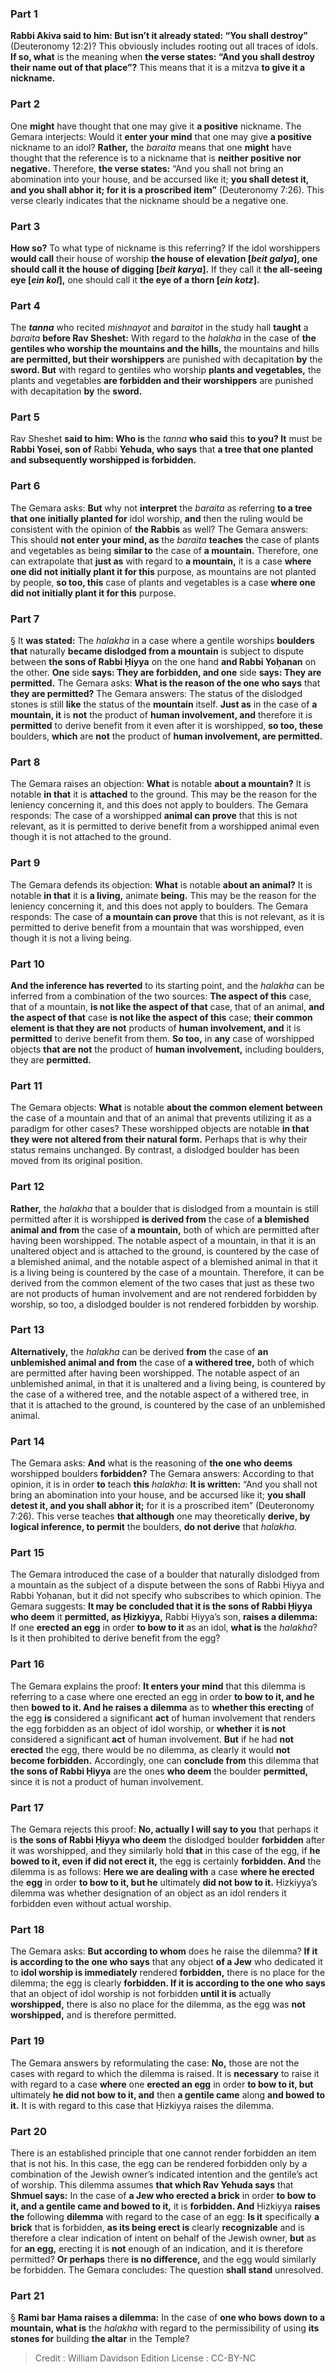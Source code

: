 
### Part 1
<b>Rabbi Akiva said to him: But isn’t it already stated: “You shall destroy”</b> (Deuteronomy 12:2)? This obviously includes rooting out all traces of idols. <b>If so, what</b> is the meaning when <b>the verse states: “And you shall destroy their name out of that place”?</b> This means that it is a mitzva <b>to give it a nickname.</b>

### Part 2
One <b>might</b> have thought that one may give it <b>a positive</b> nickname. The Gemara interjects: Would it <b>enter your mind</b> that one may give <b>a positive</b> nickname to an idol? <b>Rather,</b> the <i>baraita</i> means that one <b>might</b> have thought that the reference is to a nickname that is <b>neither positive nor negative.</b> Therefore, <b>the verse states:</b> “And you shall not bring an abomination into your house, and be accursed like it; <b>you shall detest it, and you shall abhor it; for it is a proscribed item”</b> (Deuteronomy 7:26). This verse clearly indicates that the nickname should be a negative one.

### Part 3
<b>How so?</b> To what type of nickname is this referring? If the idol worshippers <b>would call</b> their house of worship <b>the house of elevation [<i>beit galya</i>], one should call it the house of digging [<i>beit karya</i>].</b> If they call it <b>the all-seeing eye [<i>ein kol</i>],</b> one should call it <b>the eye of a thorn [<i>ein kotz</i>].</b>

### Part 4
The <b><i>tanna</i></b> who recited <i>mishnayot</i> and <i>baraitot</i> in the study hall <b>taught</b> a <i>baraita</i> <b>before Rav Sheshet:</b> With regard to the <i>halakha</i> in the case of <b>the gentiles who worship the mountains and the hills,</b> the mountains and hills <b>are permitted, but their worshippers</b> are punished with decapitation <b>by</b> the <b>sword. But</b> with regard to gentiles who worship <b>plants and vegetables,</b> the plants and vegetables <b>are forbidden and their worshippers</b> are punished with decapitation <b>by</b> the <b>sword.</b>

### Part 5
Rav Sheshet <b>said to him: Who is</b> the <i>tanna</i> <b>who said</b> this <b>to you? It</b> must be <b>Rabbi Yosei, son of</b> Rabbi <b>Yehuda, who says</b> that <b>a tree that one planted and subsequently worshipped is forbidden.</b>

### Part 6
The Gemara asks: <b>But</b> why not <b>interpret</b> the <i>baraita</i> as referring <b>to a tree that one initially planted for</b> idol worship, <b>and</b> then the ruling would be consistent with the opinion of <b>the Rabbis</b> as well? The Gemara answers: This should <b>not enter your mind, as</b> the <i>baraita</i> <b>teaches</b> the case of plants and vegetables as being <b>similar to</b> the case of <b>a mountain.</b> Therefore, one can extrapolate that <b>just as</b> with regard to <b>a mountain,</b> it is a case <b>where one did not initially plant it for this</b> purpose, as mountains are not planted by people, <b>so too, this</b> case of plants and vegetables is a case <b>where one did not initially plant it for this</b> purpose.

### Part 7
§ It <b>was stated:</b> The <i>halakha</i> in a case where a gentile worships <b>boulders that</b> naturally <b>became dislodged from a mountain</b> is subject to dispute between <b>the sons of Rabbi Ḥiyya</b> on the one hand <b>and Rabbi Yoḥanan</b> on the other. <b>One</b> side <b>says: They are forbidden, and one</b> side <b>says: They are permitted.</b> The Gemara asks: <b>What is the reason of the one who says</b> that <b>they are permitted?</b> The Gemara answers: The status of the dislodged stones is still <b>like</b> the status of the <b>mountain</b> itself. <b>Just as</b> in the case of <b>a mountain, it</b> is <b>not</b> the product of <b>human involvement, and</b> therefore it is <b>permitted</b> to derive benefit from it even after it is worshipped, <b>so too, these</b> boulders, <b>which</b> are <b>not</b> the product of <b>human involvement, are permitted.</b>

### Part 8
The Gemara raises an objection: <b>What</b> is notable <b>about a mountain?</b> It is notable <b>in that</b> it is <b>attached</b> to the ground. This may be the reason for the leniency concerning it, and this does not apply to boulders. The Gemara responds: The case of a worshipped <b>animal can prove</b> that this is not relevant, as it is permitted to derive benefit from a worshipped animal even though it is not attached to the ground.

### Part 9
The Gemara defends its objection: <b>What</b> is notable <b>about an animal?</b> It is notable <b>in that</b> it is <b>a living,</b> animate <b>being.</b> This may be the reason for the leniency concerning it, and this does not apply to boulders. The Gemara responds: The case of <b>a mountain can prove</b> that this is not relevant, as it is permitted to derive benefit from a mountain that was worshipped, even though it is not a living being.

### Part 10
<b>And the inference has reverted</b> to its starting point, and the <i>halakha</i> can be inferred from a combination of the two sources: <b>The aspect of this</b> case, that of a mountain, <b>is not like the aspect of that</b> case, that of an animal, <b>and the aspect of that</b> case <b>is not like the aspect of this</b> case; <b>their common element is that they are not</b> products of <b>human involvement, and</b> it is <b>permitted</b> to derive benefit from them. <b>So too,</b> in <b>any</b> case of worshipped objects <b>that are not</b> the product of <b>human involvement,</b> including boulders, they are <b>permitted.</b>

### Part 11
The Gemara objects: <b>What</b> is notable <b>about the common element between</b> the case of a mountain and that of an animal that prevents utilizing it as a paradigm for other cases? These worshipped objects are notable <b>in that they were not altered from their natural form.</b> Perhaps that is why their status remains unchanged. By contrast, a dislodged boulder has been moved from its original position.

### Part 12
<b>Rather,</b> the <i>halakha</i> that a boulder that is dislodged from a mountain is still permitted after it is worshipped <b>is derived from</b> the case of <b>a blemished animal and from</b> the case of <b>a mountain,</b> both of which are permitted after having been worshipped. The notable aspect of a mountain, in that it is an unaltered object and is attached to the ground, is countered by the case of a blemished animal, and the notable aspect of a blemished animal in that it is a living being is countered by the case of a mountain. Therefore, it can be derived from the common element of the two cases that just as these two are not products of human involvement and are not rendered forbidden by worship, so too, a dislodged boulder is not rendered forbidden by worship.

### Part 13
<b>Alternatively,</b> the <i>halakha</i> can be derived <b>from</b> the case of <b>an unblemished animal and from</b> the case of <b>a withered tree,</b> both of which are permitted after having been worshipped. The notable aspect of an unblemished animal, in that it is unaltered and a living being, is countered by the case of a withered tree, and the notable aspect of a withered tree, in that it is attached to the ground, is countered by the case of an unblemished animal.

### Part 14
The Gemara asks: <b>And</b> what is the reasoning of <b>the one who deems</b> worshipped boulders <b>forbidden?</b> The Gemara answers: According to that opinion, it is in order <b>to</b> teach <b>this</b> <i>halakha</i>: <b>It is written:</b> “And you shall not bring an abomination into your house, and be accursed like it; <b>you shall detest it, and you shall abhor it;</b> for it is a proscribed item” (Deuteronomy 7:26). This verse teaches <b>that although</b> one may theoretically <b>derive, by logical inference, to permit</b> the boulders, <b>do not derive</b> that <i>halakha</i>.

### Part 15
The Gemara introduced the case of a boulder that naturally dislodged from a mountain as the subject of a dispute between the sons of Rabbi Ḥiyya and Rabbi Yoḥanan, but it did not specify who subscribes to which opinion. The Gemara suggests: <b>It may be concluded that it is the sons of Rabbi Ḥiyya who deem</b> it <b>permitted, as Ḥizkiyya,</b> Rabbi Ḥiyya’s son, <b>raises a dilemma:</b> If one <b>erected an egg</b> in order <b>to bow to it</b> as an idol, <b>what is</b> the <i>halakha</i>? Is it then prohibited to derive benefit from the egg?

### Part 16
The Gemara explains the proof: <b>It enters your mind</b> that this dilemma is referring to a case where one erected an egg in order <b>to bow to it, and he</b> then <b>bowed to it. And he raises a dilemma</b> as to <b>whether this erecting</b> of the egg <b>is</b> considered a significant <b>act</b> of human involvement that renders the egg forbidden as an object of idol worship, or <b>whether</b> it <b>is not</b> considered a significant <b>act</b> of human involvement. <b>But</b> if he had <b>not erected</b> the egg, there would be no dilemma, as clearly it would <b>not become forbidden.</b> Accordingly, one can <b>conclude from</b> this dilemma that <b>the sons of Rabbi Ḥiyya</b> are the ones <b>who deem</b> the boulder <b>permitted,</b> since it is not a product of human involvement.

### Part 17
The Gemara rejects this proof: <b>No, actually I will say to you</b> that perhaps it is <b>the sons of Rabbi Ḥiyya who deem</b> the dislodged boulder <b>forbidden</b> after it was worshipped, and they similarly hold <b>that</b> in this case of the egg, if <b>he bowed to it, even if did not erect it,</b> the egg is certainly <b>forbidden. And</b> the dilemma is as follows: <b>Here we are dealing with</b> a case <b>where he erected</b> the <b>egg</b> in order <b>to bow to it, but he</b> ultimately <b>did not bow to it.</b> Ḥizkiyya’s dilemma was whether designation of an object as an idol renders it forbidden even without actual worship.

### Part 18
The Gemara asks: <b>But according to whom</b> does he raise the dilemma? <b>If it is according to the one who says</b> that any object <b>of a Jew</b> who dedicated it to <b>idol worship is immediately</b> rendered <b>forbidden,</b> there is no place for the dilemma; the egg is clearly <b>forbidden. If it is according to the one who says</b> that an object of idol worship is not forbidden <b>until it is</b> actually <b>worshipped,</b> there is also no place for the dilemma, as the egg was <b>not worshipped,</b> and is therefore permitted.

### Part 19
The Gemara answers by reformulating the case: <b>No,</b> those are not the cases with regard to which the dilemma is raised. It is <b>necessary</b> to raise it with regard to a case <b>where</b> one <b>erected an egg</b> in order <b>to bow to it, but</b> ultimately <b>he did not bow to it, and</b> then <b>a gentile came</b> along <b>and bowed to it.</b> It is with regard to this case that Ḥizkiyya raises the dilemma.

### Part 20
There is an established principle that one cannot render forbidden an item that is not his. In this case, the egg can be rendered forbidden only by a combination of the Jewish owner’s indicated intention and the gentile’s act of worship. This dilemma assumes <b>that which Rav Yehuda says</b> that <b>Shmuel says:</b> In the case of <b>a Jew who erected a brick</b> in order <b>to bow to it, and a gentile came and bowed to it,</b> it is <b>forbidden. And</b> Ḥizkiyya <b>raises the</b> following <b>dilemma</b> with regard to the case of an egg: <b>Is it</b> specifically <b>a brick</b> that is forbidden, <b>as its being erect is</b> clearly <b>recognizable</b> and is therefore a clear indication of intent on behalf of the Jewish owner, <b>but</b> as for <b>an egg,</b> erecting it is <b>not</b> enough of an indication, and it is therefore permitted? <b>Or perhaps</b> there <b>is no difference,</b> and the egg would similarly be forbidden. The Gemara concludes: The question <b>shall stand</b> unresolved.

### Part 21
§ <b>Rami bar Ḥama raises a dilemma:</b> In the case of <b>one who bows down to a mountain, what is</b> the <i>halakha</i> with regard to the permissibility of using <b>its stones for</b> building <b>the altar</b> in the Temple?

>Credit : William Davidson Edition
>License : CC-BY-NC